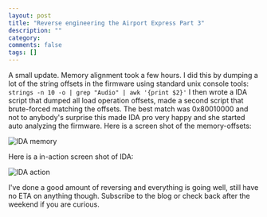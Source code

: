 ```yaml
---
layout: post
title: "Reverse engineering the Airport Express Part 3"
description: ""
category: 
comments: false
tags: []
---
```


A small update.
Memory alignment took a few hours. I did this by dumping a lot of the string offsets in the firmware using standard unix console tools:
`strings -n 10 -o | grep "Audio" | awk '{print $2}'`
I then wrote a IDA script that dumped all load operation offsets, made a second script that brute-forced matching the offsets. The best match was 0x80010000 and not to anybody's surprise this made IDA pro very happy and she started auto analyzing the firmware.
Here is a screen shot of the memory-offsets:


![IDA memory](https://hsorbo.no/images/ida_memory_airport.png)

Here is a in-action screen shot of IDA:

![IDA action](https://hsorbo.no/images/ida0.png)

I've done a good amount of reversing and everything is going well, still have no ETA on anything though. Subscribe to the blog or check back after the weekend if you are curious.
